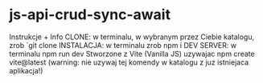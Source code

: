 # js-api-crud-sync-await

Instrukcje + Info
CLONE: w terminalu, w wybranym przez Ciebie katalogu, zrob `git clone
INSTALACJA: w terminalu zrob npm i
DEV SERVER: w terminalu npm run dev
Stworzone z Vite (Vanilla JS) uzywajac npm create vite@latest (warning: nie uzywaj tej komendy w katalogu z juz istniejaca aplikacja!)
